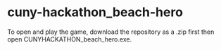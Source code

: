 # cuny-hackathon_beach-hero

To open and play the game, download the repository as a .zip first then open CUNYHACKATHON_beach_hero.exe.
